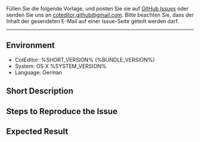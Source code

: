 
Füllen Sie die folgende Vorlage, und posten Sie sie auf [GitHub Issues](https://github.com/coteditor/CotEditor/issues) oder senden Sie uns an <coteditor.github@gmail.com>. Bitte beachten Sie, dass der Inhalt der gesendeten E-Mail auf einer Issue-Seite geteilt werden darf.

-----------------------------------------------

## Environment

- CotEditor: %SHORT_VERSION% (%BUNDLE_VERSION%)
- System: OS X %SYSTEM_VERSION%
- Language: German


## Short Description

<!-- Setzen Sie hier Ihren Kommentar -->


## Steps to Reproduce the Issue

<!-- Setzen Sie hier Ihren Kommentar -->


## Expected Result

<!-- Setzen Sie hier Ihren Kommentar -->

